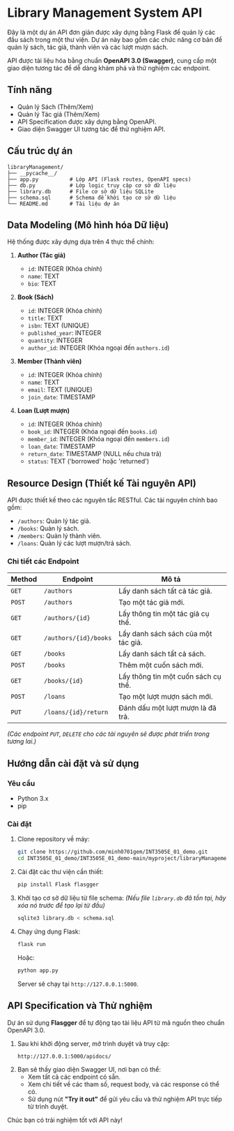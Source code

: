 # Library Management System API

Đây là một dự án API đơn giản được xây dựng bằng Flask để quản lý các đầu sách trong một thư viện. Dự án này bao gồm các chức năng cơ bản để quản lý sách, tác giả, thành viên và các lượt mượn sách.

API được tài liệu hóa bằng chuẩn **OpenAPI 3.0 (Swagger)**, cung cấp một giao diện tương tác để dễ dàng khám phá và thử nghiệm các endpoint.

## Tính năng

-   Quản lý Sách (Thêm/Xem)
-   Quản lý Tác giả (Thêm/Xem)
-   API Specification được xây dựng bằng OpenAPI.
-   Giao diện Swagger UI tương tác để thử nghiệm API.

## Cấu trúc dự án

```
libraryManagement/
├── __pycache__/
├── app.py          # Lớp API (Flask routes, OpenAPI specs)
├── db.py           # Lớp logic truy cập cơ sở dữ liệu
├── library.db      # File cơ sở dữ liệu SQLite
├── schema.sql      # Schema để khởi tạo cơ sở dữ liệu
└── README.md       # Tài liệu dự án
```

## Data Modeling (Mô hình hóa Dữ liệu)

Hệ thống được xây dựng dựa trên 4 thực thể chính:

1.  **Author (Tác giả)**
    -   `id`: INTEGER (Khóa chính)
    -   `name`: TEXT
    -   `bio`: TEXT

2.  **Book (Sách)**
    -   `id`: INTEGER (Khóa chính)
    -   `title`: TEXT
    -   `isbn`: TEXT (UNIQUE)
    -   `published_year`: INTEGER
    -   `quantity`: INTEGER
    -   `author_id`: INTEGER (Khóa ngoại đến `authors.id`)

3.  **Member (Thành viên)**
    -   `id`: INTEGER (Khóa chính)
    -   `name`: TEXT
    -   `email`: TEXT (UNIQUE)
    -   `join_date`: TIMESTAMP

4.  **Loan (Lượt mượn)**
    -   `id`: INTEGER (Khóa chính)
    -   `book_id`: INTEGER (Khóa ngoại đến `books.id`)
    -   `member_id`: INTEGER (Khóa ngoại đến `members.id`)
    -   `loan_date`: TIMESTAMP
    -   `return_date`: TIMESTAMP (NULL nếu chưa trả)
    -   `status`: TEXT ('borrowed' hoặc 'returned')

## Resource Design (Thiết kế Tài nguyên API)

API được thiết kế theo các nguyên tắc RESTful. Các tài nguyên chính bao gồm:

-   `/authors`: Quản lý tác giả.
-   `/books`: Quản lý sách.
-   `/members`: Quản lý thành viên.
-   `/loans`: Quản lý các lượt mượn/trả sách.

### Chi tiết các Endpoint

| Method | Endpoint                    | Mô tả                                      |
|--------|-----------------------------|--------------------------------------------|
| `GET`  | `/authors`                  | Lấy danh sách tất cả tác giả.              |
| `POST` | `/authors`                  | Tạo một tác giả mới.                       |
| `GET`  | `/authors/{id}`             | Lấy thông tin một tác giả cụ thể.          |
| `GET`  | `/authors/{id}/books`       | Lấy danh sách sách của một tác giả.        |
| `GET`  | `/books`                    | Lấy danh sách tất cả sách.                 |
| `POST` | `/books`                    | Thêm một cuốn sách mới.                    |
| `GET`  | `/books/{id}`               | Lấy thông tin một cuốn sách cụ thể.        |
| `POST` | `/loans`                    | Tạo một lượt mượn sách mới.                |
| `PUT`  | `/loans/{id}/return`        | Đánh dấu một lượt mượn là đã trả.          |

*(Các endpoint `PUT`, `DELETE` cho các tài nguyên sẽ được phát triển trong tương lai.)*

## Hướng dẫn cài đặt và sử dụng

### Yêu cầu

-   Python 3.x
-   pip

### Cài đặt

1.  Clone repository về máy:
    ```bash
    git clone https://github.com/minh0701gem/INT3505E_01_demo.git
    cd INT3505E_01_demo/INT3505E_01_demo-main/myproject/libraryManagement
    ```

2.  Cài đặt các thư viện cần thiết:
    ```bash
    pip install Flask flasgger
    ```

3.  Khởi tạo cơ sở dữ liệu từ file schema:
    *(Nếu file `library.db` đã tồn tại, hãy xóa nó trước để tạo lại từ đầu)*
    ```bash
    sqlite3 library.db < schema.sql
    ```

4.  Chạy ứng dụng Flask:
    ```bash
    flask run
    ```
    Hoặc:
    ```bash
    python app.py
    ```
    Server sẽ chạy tại `http://127.0.0.1:5000`.

## API Specification và Thử nghiệm

Dự án sử dụng **Flasgger** để tự động tạo tài liệu API từ mã nguồn theo chuẩn OpenAPI 3.0.

1.  Sau khi khởi động server, mở trình duyệt và truy cập:
    ```
    http://127.0.0.1:5000/apidocs/
    ```
2.  Bạn sẽ thấy giao diện Swagger UI, nơi bạn có thể:
    -   Xem tất cả các endpoint có sẵn.
    -   Xem chi tiết về các tham số, request body, và các response có thể có.
    -   Sử dụng nút **"Try it out"** để gửi yêu cầu và thử nghiệm API trực tiếp từ trình duyệt.

Chúc bạn có trải nghiệm tốt với API này!